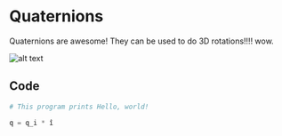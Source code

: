 # Quaternions
Quaternions are awesome! They can be used to do 3D rotations!!!! wow.

![alt text](../../media/math/quaternion.png "Quaternion")

## Code
```py
# This program prints Hello, world!

q = q_i * î
```
